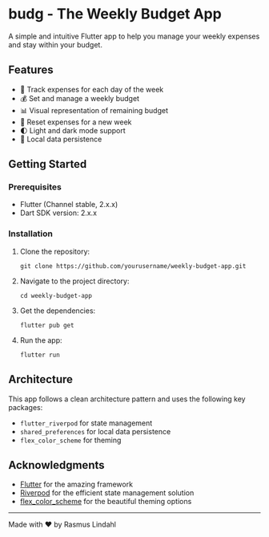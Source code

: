 # budg - The Weekly Budget App

A simple and intuitive Flutter app to help you manage your weekly expenses and stay within your budget.

## Features

- 📅 Track expenses for each day of the week
- 💰 Set and manage a weekly budget
- 📊 Visual representation of remaining budget
- 🔄 Reset expenses for a new week
- 🌓 Light and dark mode support
- 💾 Local data persistence

## Getting Started

### Prerequisites

- Flutter (Channel stable, 2.x.x)
- Dart SDK version: 2.x.x

### Installation

1. Clone the repository:
   ```
   git clone https://github.com/yourusername/weekly-budget-app.git
   ```

2. Navigate to the project directory:
   ```
   cd weekly-budget-app
   ```

3. Get the dependencies:
   ```
   flutter pub get
   ```

4. Run the app:
   ```
   flutter run
   ```

## Architecture

This app follows a clean architecture pattern and uses the following key packages:

- `flutter_riverpod` for state management
- `shared_preferences` for local data persistence
- `flex_color_scheme` for theming

## Acknowledgments

- [Flutter](https://flutter.dev/) for the amazing framework
- [Riverpod](https://riverpod.dev/) for the efficient state management solution
- [flex_color_scheme](https://pub.dev/packages/flex_color_scheme) for the beautiful theming options

---

Made with ❤️ by Rasmus Lindahl